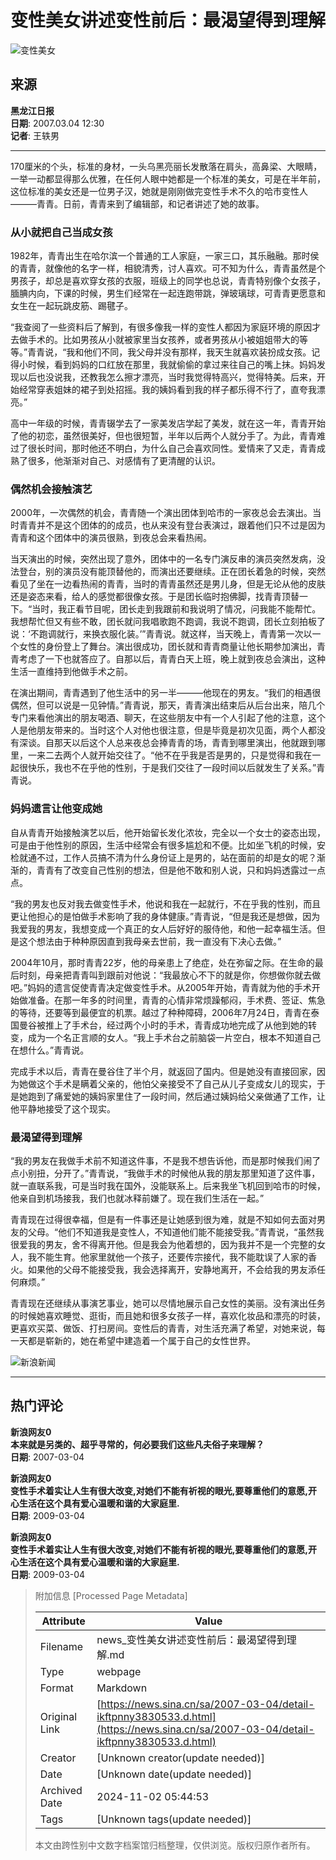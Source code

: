 # 变性美女讲述变性前后：最渴望得到理解

![变性美女](//n.sinaimg.cn/sinakd10213/360/w180h180/20210329/cb23-knaqvqn0743052.jpg)

## 来源
**黑龙江日报**  
**日期**: 2007.03.04 12:30  
**记者**: 王轶男  

---

170厘米的个头，标准的身材，一头乌黑亮丽长发散落在肩头，高鼻梁、大眼睛，一举一动都显得那么优雅，在任何人眼中她都是一个标准的美女，可是在半年前，这位标准的美女还是一位男子汉，她就是刚刚做完变性手术不久的哈市变性人———青青。日前，青青来到了编辑部，和记者讲述了她的故事。

### 从小就把自己当成女孩
1982年，青青出生在哈尔滨一个普通的工人家庭，一家三口，其乐融融。那时侯的青青，就像他的名字一样，相貌清秀，讨人喜欢。可不知为什么，青青虽然是个男孩子，却总是喜欢穿女孩的衣服，班级上的同学也总说，青青特别像个女孩子，腼腆内向，下课的时候，男生们经常在一起连跑带跳，弹玻璃球，可青青更愿意和女生在一起玩跳皮筋、踢毽子。

“我查阅了一些资料后了解到，有很多像我一样的变性人都因为家庭环境的原因才去做手术的。比如男孩从小就被家里当女孩养，或者男孩从小被姐姐带大的等等。”青青说，“我和他们不同，我父母并没有那样，我天生就喜欢装扮成女孩。记得小时候，看到妈妈的口红放在那里，我就偷偷的拿过来往自己的嘴上抹。妈妈发现以后也没说我，还教我怎么擦才漂亮，当时我觉得特高兴，觉得特美。后来，开始经常穿表姐妹的裙子到处招摇。我的姨妈看到我的样子都乐得不行了，直夸我漂亮。”

高中一年级的时候，青青辍学去了一家美发店学起了美发，就在这一年，青青开始了他的初恋，虽然很美好，但也很短暂，半年以后两个人就分手了。为此，青青难过了很长时间，那时他还不明白，为什么自己会喜欢同性。爱情来了又走，青青成熟了很多，他渐渐对自己、对感情有了更清醒的认识。

### 偶然机会接触演艺
2000年，一次偶然的机会，青青随一个演出团体到哈市的一家夜总会去演出。当时青青并不是这个团体的的成员，也从来没有登台表演过，跟着他们只不过是因为青青和这个团体中的演员很熟，到夜总会来看热闹。

当天演出的时候，突然出现了意外，团体中的一名专门演反串的演员突然发病，没法登台，别的演员没有能顶替他的，而演出还要继续。正在团长着急的时候，突然看见了坐在一边看热闹的青青，当时的青青虽然还是男儿身，但是无论从他的皮肤还是姿态来看，给人的感觉都很像女孩。于是团长临时抱佛脚，找青青顶替一下。“当时，我正看节目呢，团长走到我跟前和我说明了情况，问我能不能帮忙。我想帮忙但又有些不敢，团长就问我唱歌跑不跑调，我说不跑调，团长立刻拍板了说：‘不跑调就行，来换衣服化装。’”青青说。就这样，当天晚上，青青第一次以一个女性的身份登上了舞台。演出很成功，团长就和青青商量让他长期参加演出，青青考虑了一下也就答应了。自那以后，青青白天上班，晚上就到夜总会演出，这种生活一直维持到他做手术之前。

在演出期间，青青遇到了他生活中的另一半———他现在的男友。“我们的相遇很偶然，但可以说是一见钟情。”青青说，那天，青青演出结束后从后台出来，陪几个专门来看他演出的朋友喝酒、聊天，在这些朋友中有一个人引起了他的注意，这个人是他朋友带来的。当时这个人对他也很注意，但是毕竟是初次见面，两个人都没有深谈。自那天以后这个人总来夜总会捧青青的场，青青到哪里演出，他就跟到哪里，一来二去两个人就开始交往了。“他不在乎我是否是男的，只是觉得和我在一起很快乐，我也不在乎他的性别，于是我们交往了一段时间以后就发生了关系。”青青说。

### 妈妈遗言让他变成她
自从青青开始接触演艺以后，他开始留长发化浓妆，完全以一个女士的姿态出现，可是由于他性别的原因，生活中经常会有很多尴尬和不便。比如坐飞机的时候，安检就通不过，工作人员搞不清为什么身份证上是男的，站在面前的却是女的呢？渐渐的，青青有了改变自己性别的想法，但是他不敢和别人说，只和妈妈透露过一点点。

“我的男友也反对我去做变性手术，他说和我在一起就行，不在乎我的性别，而且更让他担心的是怕做手术影响了我的身体健康。”青青说，“但是我还是想做，因为我爱我的男友，我想变成一个真正的女人后好好的服侍他，和他一起幸福生活。但是这个想法由于种种原因直到我母亲去世前，我一直没有下决心去做。”

2004年10月，那时青青22岁，他的母亲患上了绝症，处在弥留之际。在生命的最后时刻，母亲把青青叫到跟前对他说：“我最放心不下的就是你，你想做你就去做吧。”妈妈的遗言促使青青决定做变性手术。从2005年开始，青青就为他的手术开始做准备。在那一年多的时间里，青青的心情非常烦躁郁闷，手术费、签证、焦急的等待，还要等到最便宜的机票。越过了种种障碍，2006年7月24日，青青在泰国曼谷被推上了手术台，经过两个小时的手术，青青成功地完成了从他到她的转变，成为一个名正言顺的女人。“我上手术台之前脑袋一片空白，根本不知道自己在想什么。”青青说。

完成手术以后，青青在曼谷住了半个月，就返回了国内。但是她没有直接回家，因为她做这个手术是瞒着父亲的，他怕父亲接受不了自己从儿子变成女儿的现实，于是她跑到了痛爱她的姨妈家里住了一段时间，然后通过姨妈给父亲做通了工作，让他平静地接受了这个现实。

### 最渴望得到理解
“我的男友在我做手术前不知道这件事，不是我不想告诉他，而是那时候我们闹了点小别扭，分开了。”青青说，“我做手术的时候他从我的朋友那里知道了这件事，就一直联系我，可是当时我在国外，没能联系上。后来我坐飞机回到哈市的时候，他亲自到机场接我，我们也就冰释前嫌了。现在我们生活在一起。”

青青现在过得很幸福，但是有一件事还是让她感到很为难，就是不知如何去面对男友的父母。“他们不知道我是变性人，不知道他们能不能接受我。”青青说，“虽然我很爱我的男友，舍不得离开他。但是我会为他着想的，因为我并不是一个完整的女人，我不能生育。他家里就他一个孩子，还要传宗接代，我不能耽误了人家的香火。如果他的父母不能接受我，我会选择离开，安静地离开，不会给我的男友添任何麻烦。”

青青现在还继续从事演艺事业，她可以尽情地展示自己女性的美丽。没有演出任务的时候她喜欢睡觉、逛街，而且她和很多女孩子一样，喜欢化妆品和漂亮的时装，更喜欢买菜、做饭、打扫房间。变性后的青青，对生活充满了希望，对她来说，每一天都是崭新的，她在希望中建造着一个属于自己的女性世界。

![新浪新闻](//n.sinaimg.cn/default/2fb77759/20151125/320X320.png)

---

## 热门评论
**新浪网友0**  
**本来就是另类的、超乎寻常的，何必要我们这些凡夫俗子来理解？**  
**日期**: 2007-03-04  

**新浪网友0**  
**变性手术着实让人生有很大改变,对她们不能有祈视的眼光,要尊重他们的意愿,开心生活在这个具有爱心温暖和谐的大家庭里.**  
**日期**: 2009-03-04  

**新浪网友0**  
**变性手术着实让人生有很大改变,对她们不能有祈视的眼光,要尊重他们的意愿,开心生活在这个具有爱心温暖和谐的大家庭里.**  
**日期**: 2009-03-04  


> 附加信息 [Processed Page Metadata]
>
> | Attribute       | Value                                  |
> |-----------------|----------------------------------------|
> | Filename        | news_变性美女讲述变性前后：最渴望得到理解.md                             |
> | Type            | webpage                                 |
> | Format          | Markdown                               |
> | Original Link   | [https://news.sina.cn/sa/2007-03-04/detail-ikftpnny3830533.d.html](https://news.sina.cn/sa/2007-03-04/detail-ikftpnny3830533.d.html)                       |
> | Creator         | [Unknown creator(update needed)]                              |
> | Date            | [Unknown date(update needed)]                                 |
> | Archived Date   | 2024-11-02 05:44:53                             |
> | Tags            | [Unknown tags(update needed)]                                 |
>
> 本文由跨性别中文数字档案馆归档整理，仅供浏览。版权归原作者所有。
>